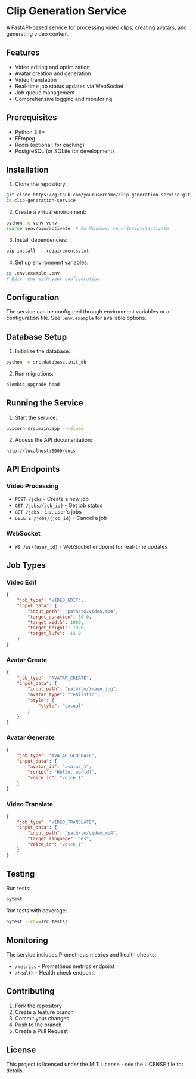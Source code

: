 # Clip Generation Service

A FastAPI-based service for processing video clips, creating avatars, and generating video content.

## Features

- Video editing and optimization
- Avatar creation and generation
- Video translation
- Real-time job status updates via WebSocket
- Job queue management
- Comprehensive logging and monitoring

## Prerequisites

- Python 3.8+
- FFmpeg
- Redis (optional, for caching)
- PostgreSQL (or SQLite for development)

## Installation

1. Clone the repository:
```bash
git clone https://github.com/yourusername/clip-generation-service.git
cd clip-generation-service
```

2. Create a virtual environment:
```bash
python -m venv venv
source venv/bin/activate  # On Windows: venv\Scripts\activate
```

3. Install dependencies:
```bash
pip install -r requirements.txt
```

4. Set up environment variables:
```bash
cp .env.example .env
# Edit .env with your configuration
```

## Configuration

The service can be configured through environment variables or a configuration file. See `.env.example` for available options.

## Database Setup

1. Initialize the database:
```bash
python -m src.database.init_db
```

2. Run migrations:
```bash
alembic upgrade head
```

## Running the Service

1. Start the service:
```bash
uvicorn src.main:app --reload
```

2. Access the API documentation:
```
http://localhost:8000/docs
```

## API Endpoints

### Video Processing

- `POST /jobs` - Create a new job
- `GET /jobs/{job_id}` - Get job status
- `GET /jobs` - List user's jobs
- `DELETE /jobs/{job_id}` - Cancel a job

### WebSocket

- `WS /ws/{user_id}` - WebSocket endpoint for real-time updates

## Job Types

### Video Edit
```json
{
    "job_type": "VIDEO_EDIT",
    "input_data": {
        "input_path": "path/to/video.mp4",
        "target_duration": 30.0,
        "target_width": 1080,
        "target_height": 1920,
        "target_lufs": -14.0
    }
}
```

### Avatar Create
```json
{
    "job_type": "AVATAR_CREATE",
    "input_data": {
        "input_path": "path/to/image.jpg",
        "avatar_type": "realistic",
        "style": {
            "style": "casual"
        }
    }
}
```

### Avatar Generate
```json
{
    "job_type": "AVATAR_GENERATE",
    "input_data": {
        "avatar_id": "avatar_1",
        "script": "Hello, world!",
        "voice_id": "voice_1"
    }
}
```

### Video Translate
```json
{
    "job_type": "VIDEO_TRANSLATE",
    "input_data": {
        "input_path": "path/to/video.mp4",
        "target_language": "es",
        "voice_id": "voice_1"
    }
}
```

## Testing

Run tests:
```bash
pytest
```

Run tests with coverage:
```bash
pytest --cov=src tests/
```

## Monitoring

The service includes Prometheus metrics and health checks:

- `/metrics` - Prometheus metrics endpoint
- `/health` - Health check endpoint

## Contributing

1. Fork the repository
2. Create a feature branch
3. Commit your changes
4. Push to the branch
5. Create a Pull Request

## License

This project is licensed under the MIT License - see the LICENSE file for details. 